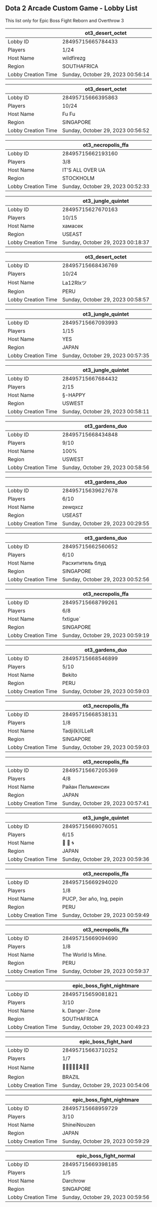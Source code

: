 ## Dota 2 Arcade Custom Game - Lobby List

This list only for Epic Boss Fight Reborn and Overthrow 3

|  | ot3_desert_octet |
| ------ | ------ |
| Lobby ID | 28495715665784433 |
| Players | 1/24 |
| Host Name | wildfirezg |
| Region | SOUTHAFRICA |
| Lobby Creation Time | Sunday, October 29, 2023 00:56:14 |


|  | ot3_desert_octet |
| ------ | ------ |
| Lobby ID | 28495715666395863 |
| Players | 10/24 |
| Host Name | Fu Fu |
| Region | SINGAPORE |
| Lobby Creation Time | Sunday, October 29, 2023 00:56:52 |


|  | ot3_necropolis_ffa |
| ------ | ------ |
| Lobby ID | 28495715662193160 |
| Players | 3/8 |
| Host Name | IT'S ALL OVER UA |
| Region | STOCKHOLM |
| Lobby Creation Time | Sunday, October 29, 2023 00:52:33 |


|  | ot3_jungle_quintet |
| ------ | ------ |
| Lobby ID | 28495715627670163 |
| Players | 10/15 |
| Host Name | хамасек |
| Region | USEAST |
| Lobby Creation Time | Sunday, October 29, 2023 00:18:37 |


|  | ot3_desert_octet |
| ------ | ------ |
| Lobby ID | 28495715668436769 |
| Players | 10/24 |
| Host Name | La12Rlxツ |
| Region | PERU |
| Lobby Creation Time | Sunday, October 29, 2023 00:58:57 |


|  | ot3_jungle_quintet |
| ------ | ------ |
| Lobby ID | 28495715667093993 |
| Players | 1/15 |
| Host Name | YES |
| Region | JAPAN |
| Lobby Creation Time | Sunday, October 29, 2023 00:57:35 |


|  | ot3_jungle_quintet |
| ------ | ------ |
| Lobby ID | 28495715667684432 |
| Players | 2/15 |
| Host Name | §-HAPPY |
| Region | USWEST |
| Lobby Creation Time | Sunday, October 29, 2023 00:58:11 |


|  | ot3_gardens_duo |
| ------ | ------ |
| Lobby ID | 28495715668434848 |
| Players | 9/10 |
| Host Name | 100% |
| Region | USWEST |
| Lobby Creation Time | Sunday, October 29, 2023 00:58:56 |


|  | ot3_gardens_duo |
| ------ | ------ |
| Lobby ID | 28495715639627678 |
| Players | 6/10 |
| Host Name | zewqxcz |
| Region | USEAST |
| Lobby Creation Time | Sunday, October 29, 2023 00:29:55 |


|  | ot3_gardens_duo |
| ------ | ------ |
| Lobby ID | 28495715662560652 |
| Players | 6/10 |
| Host Name | Расхититель блуд |
| Region | SINGAPORE |
| Lobby Creation Time | Sunday, October 29, 2023 00:52:56 |


|  | ot3_necropolis_ffa |
| ------ | ------ |
| Lobby ID | 28495715668799261 |
| Players | 6/8 |
| Host Name | fxtigue` |
| Region | SINGAPORE |
| Lobby Creation Time | Sunday, October 29, 2023 00:59:19 |


|  | ot3_gardens_duo |
| ------ | ------ |
| Lobby ID | 28495715668546899 |
| Players | 5/10 |
| Host Name | Bekito |
| Region | PERU |
| Lobby Creation Time | Sunday, October 29, 2023 00:59:03 |


|  | ot3_necropolis_ffa |
| ------ | ------ |
| Lobby ID | 28495715668538131 |
| Players | 1/8 |
| Host Name | Tadji(k)ILLeR |
| Region | SINGAPORE |
| Lobby Creation Time | Sunday, October 29, 2023 00:59:03 |


|  | ot3_necropolis_ffa |
| ------ | ------ |
| Lobby ID | 28495715667205369 |
| Players | 4/8 |
| Host Name | Райан Пельменсин |
| Region | JAPAN |
| Lobby Creation Time | Sunday, October 29, 2023 00:57:41 |


|  | ot3_jungle_quintet |
| ------ | ------ |
| Lobby ID | 28495715669076051 |
| Players | 6/15 |
| Host Name | 🗼 🗾 🌀 |
| Region | JAPAN |
| Lobby Creation Time | Sunday, October 29, 2023 00:59:36 |


|  | ot3_necropolis_ffa |
| ------ | ------ |
| Lobby ID | 28495715669294020 |
| Players | 1/8 |
| Host Name | PUCP, 3er año, Ing, pepin |
| Region | PERU |
| Lobby Creation Time | Sunday, October 29, 2023 00:59:49 |


|  | ot3_necropolis_ffa |
| ------ | ------ |
| Lobby ID | 28495715669094690 |
| Players | 1/8 |
| Host Name | The World Is Mine. |
| Region | PERU |
| Lobby Creation Time | Sunday, October 29, 2023 00:59:37 |


|  | epic_boss_fight_nightmare |
| ------ | ------ |
| Lobby ID | 28495715659081821 |
| Players | 3/10 |
| Host Name | k. Danger-Zone |
| Region | SOUTHAFRICA |
| Lobby Creation Time | Sunday, October 29, 2023 00:49:23 |


|  | epic_boss_fight_hard |
| ------ | ------ |
| Lobby ID | 28495715663710252 |
| Players | 1/7 |
| Host Name | 🙏🎵🌴🌞🎵🎗👢👢 |
| Region | BRAZIL |
| Lobby Creation Time | Sunday, October 29, 2023 00:54:06 |


|  | epic_boss_fight_nightmare |
| ------ | ------ |
| Lobby ID | 28495715668959729 |
| Players | 3/10 |
| Host Name | ShineiNouzen |
| Region | JAPAN |
| Lobby Creation Time | Sunday, October 29, 2023 00:59:29 |


|  | epic_boss_fight_normal |
| ------ | ------ |
| Lobby ID | 28495715669398185 |
| Players | 1/5 |
| Host Name | Darchrow |
| Region | SINGAPORE |
| Lobby Creation Time | Sunday, October 29, 2023 00:59:56 |


